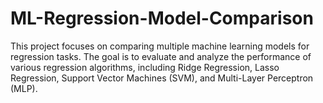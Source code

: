 # ML-Regression-Model-Comparison
This project focuses on comparing multiple machine learning models for regression tasks. The goal is to evaluate and analyze the performance of various regression algorithms, including Ridge Regression, Lasso Regression, Support Vector Machines (SVM), and Multi-Layer Perceptron (MLP).
